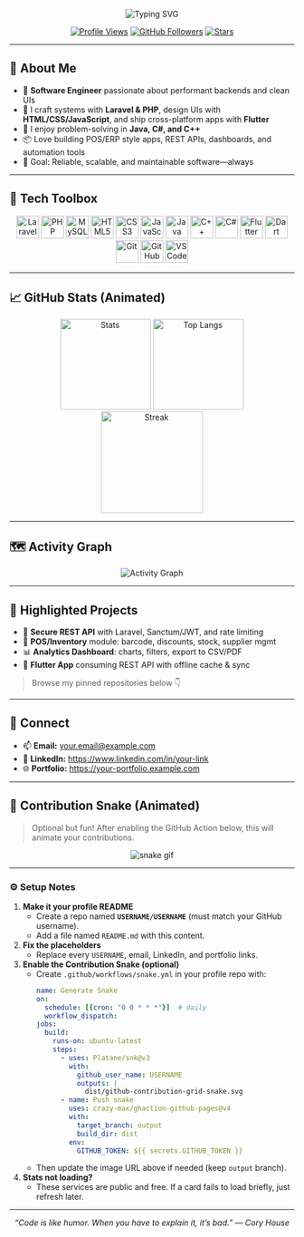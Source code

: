 <!-- Profile README for G.A.M. Dinuka -->
<!-- Replace USERNAME with your GitHub username everywhere below -->

<p align="center">
  <img src="https://readme-typing-svg.demolab.com?font=JetBrains+Mono&weight=700&size=28&duration=2800&pause=900&color=00D1FF&center=true&vCenter=true&width=900&lines=Hi%2C+I'm+G.A.M.+Dinuka+%F0%9F%91%8B;Software+Engineer+%7C+Laravel+%7C+PHP;Front+to+Back%3A+HTML+%7C+CSS+%7C+JavaScript;Also+build+with+Java%2C+C%23%2C+C%2B%2B%2C+Flutter;Clean+Code+%7C+Scalable+Systems+%7C+Fast+Delivery" alt="Typing SVG" />
</p>

<div align="center">

[![Profile Views](https://komarev.com/ghpvc/?username=USERNAME&style=for-the-badge)](#)
[![GitHub Followers](https://img.shields.io/github/followers/USERNAME?style=for-the-badge)](#)
[![Stars](https://img.shields.io/github/stars/USERNAME?style=for-the-badge)](#)

</div>

---

## 🚀 About Me

- 💼 **Software Engineer** passionate about performant backends and clean UIs  
- 🧰 I craft systems with **Laravel & PHP**, design UIs with **HTML/CSS/JavaScript**, and ship cross-platform apps with **Flutter**  
- 🧪 I enjoy problem-solving in **Java, C#, and C++**  
- 📦 Love building POS/ERP style apps, REST APIs, dashboards, and automation tools  
- 🎯 Goal: Reliable, scalable, and maintainable software—always

---

## 🧰 Tech Toolbox

<p align="center">
  <!-- Frameworks / Back-end -->
  <img src="https://cdn.jsdelivr.net/gh/devicons/devicon/icons/laravel/laravel-plain.svg" height="40" alt="Laravel"/>
  <img src="https://cdn.jsdelivr.net/gh/devicons/devicon/icons/php/php-original.svg" height="40" alt="PHP"/>
  <img src="https://cdn.jsdelivr.net/gh/devicons/devicon/icons/mysql/mysql-original.svg" height="40" alt="MySQL"/>
  <!-- Front-end -->
  <img src="https://cdn.jsdelivr.net/gh/devicons/devicon/icons/html5/html5-original.svg" height="40" alt="HTML5"/>
  <img src="https://cdn.jsdelivr.net/gh/devicons/devicon/icons/css3/css3-original.svg" height="40" alt="CSS3"/>
  <img src="https://cdn.jsdelivr.net/gh/devicons/devicon/icons/javascript/javascript-original.svg" height="40" alt="JavaScript"/>
  <!-- Languages -->
  <img src="https://cdn.jsdelivr.net/gh/devicons/devicon/icons/java/java-original.svg" height="40" alt="Java"/>
  <img src="https://cdn.jsdelivr.net/gh/devicons/devicon/icons/cplusplus/cplusplus-original.svg" height="40" alt="C++"/>
  <img src="https://cdn.jsdelivr.net/gh/devicons/devicon/icons/csharp/csharp-original.svg" height="40" alt="C#"/>
  <!-- Mobile / Cross-platform -->
  <img src="https://cdn.jsdelivr.net/gh/devicons/devicon/icons/flutter/flutter-original.svg" height="40" alt="Flutter"/>
  <img src="https://cdn.jsdelivr.net/gh/devicons/devicon/icons/dart/dart-original.svg" height="40" alt="Dart"/>
  <!-- Tools -->
  <img src="https://cdn.jsdelivr.net/gh/devicons/devicon/icons/git/git-original.svg" height="40" alt="Git"/>
  <img src="https://cdn.jsdelivr.net/gh/devicons/devicon/icons/github/github-original.svg" height="40" alt="GitHub"/>
  <img src="https://cdn.jsdelivr.net/gh/devicons/devicon/icons/vscode/vscode-original.svg" height="40" alt="VS Code"/>
</p>

---

## 📈 GitHub Stats (Animated)

<div align="center">

<!-- Repo & commit stats -->
<img src="https://github-readme-stats.vercel.app/api?username=USERNAME&show_icons=true&rank_icon=github&include_all_commits=true&theme=tokyonight" height="160" alt="Stats"/>

<!-- Top languages -->
<img src="https://github-readme-stats.vercel.app/api/top-langs/?username=USERNAME&layout=compact&langs_count=8&theme=tokyonight" height="160" alt="Top Langs"/>

<!-- Streak -->
<img src="https://streak-stats.demolab.com?user=USERNAME&theme=tokyonight&date_format=j%20M%5B%20Y%5D" height="180" alt="Streak"/>

</div>

---

## 🗺️ Activity Graph

<div align="center">
  <img src="https://github-readme-activity-graph.vercel.app/graph?username=USERNAME&theme=tokyo-night&area=true" alt="Activity Graph">
</div>

---

## 🧩 Highlighted Projects

- 🔐 **Secure REST API** with Laravel, Sanctum/JWT, and rate limiting  
- 🧾 **POS/Inventory** module: barcode, discounts, stock, supplier mgmt  
- 📊 **Analytics Dashboard**: charts, filters, export to CSV/PDF  
- 📱 **Flutter App** consuming REST API with offline cache & sync  

> Browse my pinned repositories below 👇

---

## 🤝 Connect

- 📫 **Email:** your.email@example.com  
- 💼 **LinkedIn:** https://www.linkedin.com/in/your-link  
- 🌐 **Portfolio:** https://your-portfolio.example.com

---

## 🐍 Contribution Snake (Animated)

> Optional but fun! After enabling the GitHub Action below, this will animate your contributions.

<p align="center">
  <img src="https://raw.githubusercontent.com/USERNAME/USERNAME/output/github-contribution-grid-snake.svg" alt="snake gif">
</p>

---

### ⚙️ Setup Notes

1. **Make it your profile README**
   - Create a repo named **`USERNAME/USERNAME`** (must match your GitHub username).
   - Add a file named `README.md` with this content.
2. **Fix the placeholders**
   - Replace every `USERNAME`, email, LinkedIn, and portfolio links.
3. **Enable the Contribution Snake (optional)**
   - Create `.github/workflows/snake.yml` in your profile repo with:
     ```yaml
     name: Generate Snake
     on:
       schedule: [{cron: "0 0 * * *"}]  # daily
       workflow_dispatch:
     jobs:
       build:
         runs-on: ubuntu-latest
         steps:
           - uses: Platane/snk@v3
             with:
               github_user_name: USERNAME
               outputs: |
                 dist/github-contribution-grid-snake.svg
           - name: Push snake
             uses: crazy-max/ghaction-github-pages@v4
             with:
               target_branch: output
               build_dir: dist
             env:
               GITHUB_TOKEN: ${{ secrets.GITHUB_TOKEN }}
     ```
   - Then update the image URL above if needed (keep `output` branch).
4. **Stats not loading?**  
   - These services are public and free. If a card fails to load briefly, just refresh later.

---

<p align="center">
  <i>“Code is like humor. When you have to explain it, it’s bad.” — Cory House</i>
</p>
